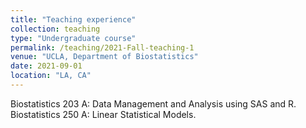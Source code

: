 ```yaml
---
title: "Teaching experience"
collection: teaching
type: "Undergraduate course"
permalink: /teaching/2021-Fall-teaching-1
venue: "UCLA, Department of Biostatistics"
date: 2021-09-01
location: "LA, CA"
---
```


Biostatistics 203 A: Data Management and Analysis using SAS and R.
Biostatistics 250 A: Linear Statistical Models.
